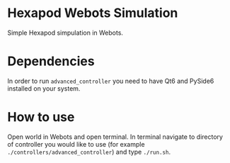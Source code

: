 # Hexapod Webots Simulation

Simple Hexapod simpulation in Webots.

# Dependencies
In order to run `advanced_controller` you need to have
Qt6 and PySide6 installed on your system.

# How to use

Open world in Webots and open terminal.
In terminal navigate to directory of
controller you would like to use
(for example  `./controllers/advanced_controller`)
and type `./run.sh`.
